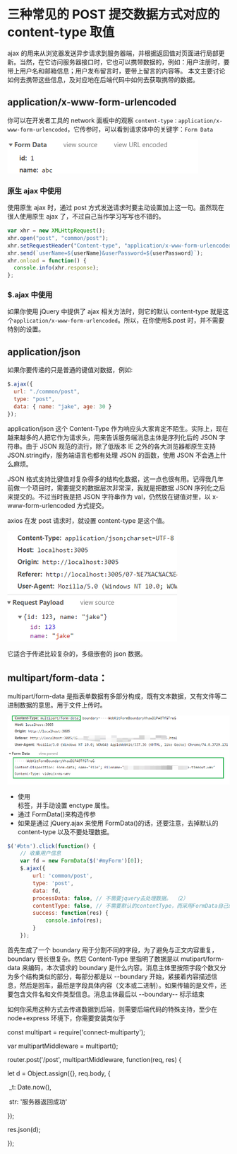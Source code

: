 # 三种常见的 POST 提交数据方式对应的 content-type 取值

ajax 的用来从浏览器发送异步请求到服务器端，并根据返回值对页面进行局部更新。当然，在它访问服务器接口时，它也可以携带数据的，例如：用户注册时，要带上用户名和邮箱信息；用户发布留言时，要带上留言的内容等。 本文主要讨论如何去携带这些信息，及对应地在后端代码中如何去获取携带的数据。

## application/x-www-form-urlencoded

你可以在开发者工具的 network 面板中的观察 `content-type：application/x-www-form-urlencoded`，它传参时，可以看到请求体中的关键字：`Form Data`

![1559566184130](assets/1559566184130.png)

### 原生 ajax 中使用

使用原生 ajax 时，通过 post 方式发送请求时要主动设置加上这一句。虽然现在很人使用原生 ajax 了，不过自己当作学习写写也不错的。

```javascript
var xhr = new XMLHttpRequest();
xhr.open("post", "common/post");
xhr.setRequestHeader("Content-type", "application/x-www-form-urlencoded");
xhr.send(`userName=${userName}&userPassword=${userPassword}`);
xhr.onload = function() {
  console.info(xhr.response);
};
```

### \$.ajax 中使用

如果你使用 jQuery 中提供了 ajax 相关方法时，则它的默认 content-type 就是这个`application/x-www-form-urlencoded`。所以，在你使用\$.post 时，并不需要特别的设置。

## application/json

如果你要传递的只是普通的键值对数据，例如:

```javascript
$.ajax({
  url: "./common/post",
  type: "post",
  data: { name: "jake", age: 30 }
});
```

application/json 这个 Content-Type 作为响应头大家肯定不陌生。实际上，现在越来越多的人把它作为请求头，用来告诉服务端消息主体是序列化后的 JSON 字符串。由于 JSON 规范的流行，除了低版本 IE 之外的各大浏览器都原生支持 JSON.stringify，服务端语言也都有处理 JSON 的函数，使用 JSON 不会遇上什么麻烦。

JSON 格式支持比键值对复杂得多的结构化数据，这一点也很有用。记得我几年前做一个项目时，需要提交的数据层次非常深，我就是把数据 JSON 序列化之后来提交的。不过当时我是把 JSON 字符串作为 val，仍然放在键值对里，以 x-www-form-urlencoded 方式提交。

axios 在发 post 请求时，就设置 content-type 是这个值。

![1559566728597](assets/1559566728597.png)

它适合于传递比较复杂的，多级嵌套的 json 数据。

## multipart/form-data：

multipart/form-data 是指表单数据有多部分构成，既有文本数据，又有文件等二进制数据的意思。用于文件上传时。

![1559566471039](assets/1559566471039.png)

- 使用 <form> 标签，并手动设置 enctype 属性。
- 通过 FormData()来构造传参
- 如果是通过 jQuery.ajax 来使用 FormData()的话，还要注意，去掉默认的 content-type 以及不要处理数据。

```javascript
$('#btn').click(function() {
    // 收集用户信息
    var fd = new FormData($('#myForm')[0]);
    $.ajax({
        url: 'common/post',
        type: 'post',
        data: fd,
        processData: false, // 不需要jquery去处理数据。 （2）
        contentType: false, // 不需要默认的contentType，而采用FormData自己的 （3）
        success: function(res) {
            console.info(res);
        }
    });
```

首先生成了一个 boundary 用于分割不同的字段，为了避免与正文内容重复，boundary 很长很复杂。然后 Content-Type 里指明了数据是以 mutipart/form-data 来编码，本次请求的 boundary 是什么内容。消息主体里按照字段个数又分为多个结构类似的部分，每部分都是以 --boundary 开始，紧接着内容描述信息，然后是回车，最后是字段具体内容（文本或二进制）。如果传输的是文件，还要包含文件名和文件类型信息。消息主体最后以 --boundary-- 标示结束

如何你采用这种方式去传递数据到后端，则需要后端代码的特殊支持，至少在 node+express 环境下，你需要安装类似于

const multipart = require('connect-multiparty');

var multipartMiddleware = multipart();

router.post('/post', multipartMiddleware, function(req, res) {

let d = Object.assign({}, req.body, {

​ \_t: Date.now(),

​ str: '服务器返回成功'

});

res.json(d);

});
